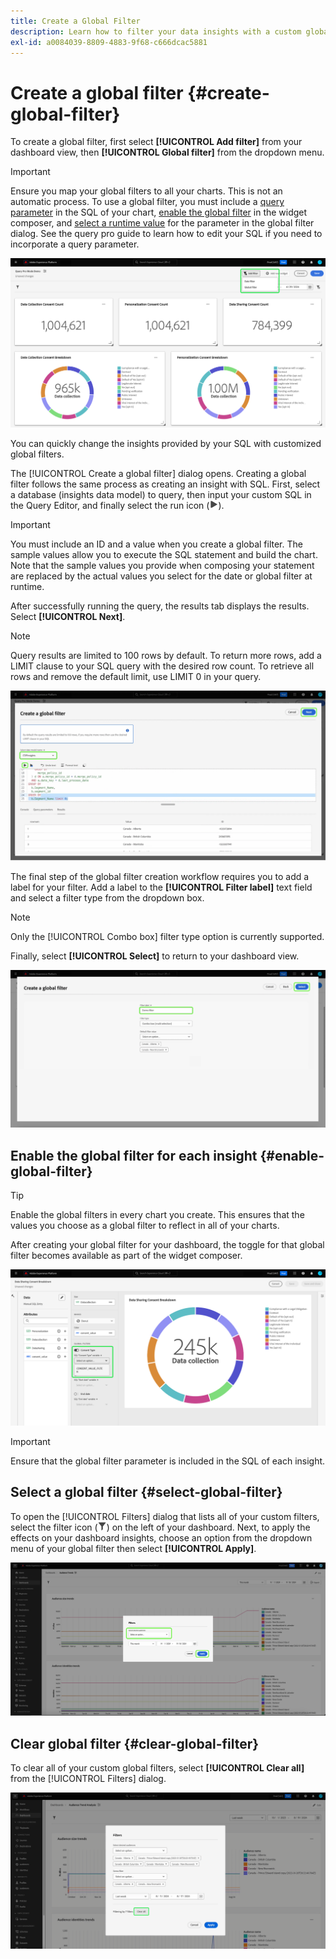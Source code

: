 ```yaml
---
title: Create a Global Filter
description: Learn how to filter your data insights with a custom globally applied filter.
exl-id: a0084039-8809-4883-9f68-c666dcac5881
---
```

# Create a global filter {#create-global-filter}

To create a global filter, first select **[!UICONTROL Add filter]** from your dashboard view, then **[!UICONTROL Global filter]** from the dropdown menu. 

>[!IMPORTANT]
>
>Ensure you map your global filters to all your charts. This is not an automatic process. To use a global filter, you must include a [query parameter](../../../query-service/ui/parameterized-queries.md) in the SQL of your chart, [enable the global filter](#enable-global-filter) in the widget composer, and [select a runtime value](#select-global-filter) for the parameter in the global filter dialog. See the query pro guide to learn how to edit your SQL if you need to incorporate a query parameter.

![A custom dashboard with Add filter and its dropdown menu highlighted.](../../images/sql-insights-query-pro-mode/add-filter.png)

You can quickly change the insights provided by your SQL with customized global filters.

The [!UICONTROL Create a global filter] dialog opens. Creating a global filter follows the same process as creating an insight with SQL. First, select a database (insights data model) to query, then input your custom SQL in the Query Editor, and finally select the run icon (![A run icon.](/help/images/icons/play.png)). 

>[!IMPORTANT]
>
>You must include an ID and a value when you create a global filter. The sample values allow you to execute the SQL statement and build the chart. Note that the sample values you provide when composing your statement are replaced by the actual values you select for the date or global filter at runtime.

After successfully running the query, the results tab displays the results. Select **[!UICONTROL Next]**.

>[!NOTE]
>
>Query results are limited to 100 rows by default. To return more rows, add a LIMIT clause to your SQL query with the desired row count. To retrieve all rows and remove the default limit, use LIMIT 0 in your query.

![The [!UICONTROL Create a global filter dialog] with the dataset dropdown menu, the run icon and Next highlighted.](../../images/sql-insights-query-pro-mode/global-filter.png)

The final step of the global filter creation workflow requires you to add a label for your filter. Add a label to the **[!UICONTROL Filter label]** text field and select a filter type from the dropdown box. 

>[!NOTE]
>
>Only the [!UICONTROL Combo box] filter type option is currently supported. 

Finally, select **[!UICONTROL Select]** to return to your dashboard view.

![The [!UICONTROL Create a global filter dialog] with Select and the Filter label text input highlighted.](../../images/sql-insights-query-pro-mode/global-filter-label.png)

## Enable the global filter for each insight {#enable-global-filter}

>[!TIP]
>
>Enable the global filters in every chart you create. This ensures that the values you choose as a global filter to reflect in all of your charts.

After creating your global filter for your dashboard, the toggle for that global filter becomes available as part of the widget composer.

![The widget composer with the Global Filter toggle highlighted.](../../images/sql-insights-query-pro-mode/global-filter-consent.png)

>[!IMPORTANT]
>
>Ensure that the global filter parameter is included in the SQL of each insight.

## Select a global filter {#select-global-filter}

To open the [!UICONTROL Filters] dialog that lists all of your custom filters, select the filter icon (![A filter icon.](/help/images/icons/filter.png)) on the left of your dashboard. Next, to apply the effects on your dashboard insights, choose an option from the dropdown menu of your global filter then select **[!UICONTROL Apply]**.

![A custom dashboard with the filter dialog highlighted.](../../images/sql-insights-query-pro-mode/custom-filters.png)

## Clear global filter {#clear-global-filter}

To clear all of your custom global filters, select **[!UICONTROL Clear all]** from the [!UICONTROL Filters] dialog.

![The Filters dialog with Clear all highlighted.](../../images/sql-insights-query-pro-mode/clear-all.png)
